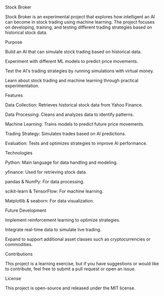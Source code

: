 Stock Broker

Stock Broker is an experimental project that explores how intelligent an AI can become in stock trading using machine learning. The project focuses on developing, training, and testing different trading strategies based on historical stock data.

Purpose

Build an AI that can simulate stock trading based on historical data.

Experiment with different ML models to predict price movements.

Test the AI's trading strategies by running simulations with virtual money.

Learn about stock trading and machine learning through practical experimentation.

Features

Data Collection: Retrieves historical stock data from Yahoo Finance.

Data Processing: Cleans and analyzes data to identify patterns.

Machine Learning: Trains models to predict future price movements.

Trading Strategy: Simulates trades based on AI predictions.

Evaluation: Tests and optimizes strategies to improve AI performance.

Technologies

Python: Main language for data handling and modeling.

yfinance: Used for retrieving stock data.

pandas & NumPy: For data processing.

scikit-learn & TensorFlow: For machine learning.

Matplotlib & seaborn: For data visualization.

Future Development

Implement reinforcement learning to optimize strategies.

Integrate real-time data to simulate live trading.

Expand to support additional asset classes such as cryptocurrencies or commodities.

Contributions

This project is a learning exercise, but if you have suggestions or would like to contribute, feel free to submit a pull request or open an issue.

License

This project is open-source and released under the MIT license.

